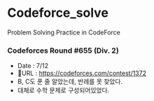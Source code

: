 # Codeforce_solve

Problem Solving Practice in CodeForce

### Codeforces Round #655 (Div. 2)

-   Date : 7/12
-   URL : https://codeforces.com/contest/1372
-   B, C도 푼 줄 알았는데, 반례를 못 찾았다.
-   대체로 수학 문제로 구성되어있었다.
